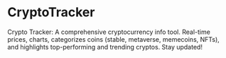 # CryptoTracker
Crypto Tracker: A comprehensive cryptocurrency info tool. Real-time prices, charts, categorizes coins (stable, metaverse, memecoins, NFTs), and highlights top-performing and trending cryptos. Stay updated!
